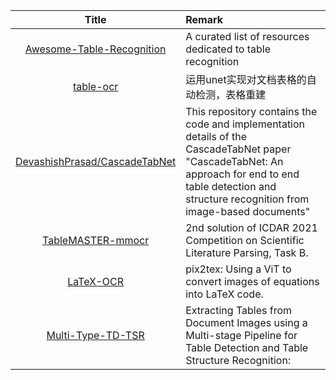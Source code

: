 | Title| Remark |
| :----: | :---- |
|        [Awesome-Table-Recognition](https://github.com/cv-small-snails/Awesome-Table-Recognitions)         | A curated list of resources dedicated to table recognition              |
|[table-ocr](https://github.com/chineseocr/table-ocr)|运用unet实现对文档表格的自动检测，表格重建|
|[DevashishPrasad/CascadeTabNet](https://github.com/DevashishPrasad/CascadeTabNet)|This repository contains the code and implementation details of the CascadeTabNet paper "CascadeTabNet: An approach for end to end table detection and structure recognition from image-based documents"|
|[TableMASTER-mmocr](https://github.com/JiaquanYe/TableMASTER-mmocr)|2nd solution of ICDAR 2021 Competition on Scientific Literature Parsing, Task B.|
|[LaTeX-OCR](https://github.com/lukas-blecher/LaTeX-OCR)|pix2tex: Using a ViT to convert images of equations into LaTeX code.|
|[Multi-Type-TD-TSR](https://github.com/Psarpei/Multi-Type-TD-TSR)|Extracting Tables from Document Images using a Multi-stage Pipeline for Table Detection and Table Structure Recognition:|
